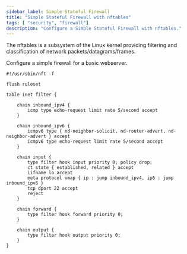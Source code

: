 ```yaml
---
sidebar_label: Simple Stateful Firewall
title: "Simple Stateful Firewall with nftables"
tags: [ "security", "firewall"]
description: "Configure a Simple Stateful Firewall with nftables."
---
```


The nftables is a subsystem of the Linux kernel providing filtering and classification of network packets/datagrams/frames.


Configure a simple firewall for a basic webserver.

```markup
#!/usr/sbin/nft -f

flush ruleset

table inet filter {

	chain inbound_ipv4 {
		icmp type echo-request limit rate 5/second accept
	}

	chain inbound_ipv6 {
		icmpv6 type { nd-neighbor-solicit, nd-router-advert, nd-neighbor-advert } accept
		icmpv6 type echo-request limit rate 5/second accept
	}

	chain input {
		type filter hook input priority 0; policy drop;
		ct state { established, related } accept
		iifname lo accept
		meta protocol vmap { ip : jump inbound_ipv4, ip6 : jump inbound_ipv6 }
		tcp dport 22 accept
		reject
	}

	chain forward {
		type filter hook forward priority 0;
	}

	chain output {
		type filter hook output priority 0;
	}
}
```
